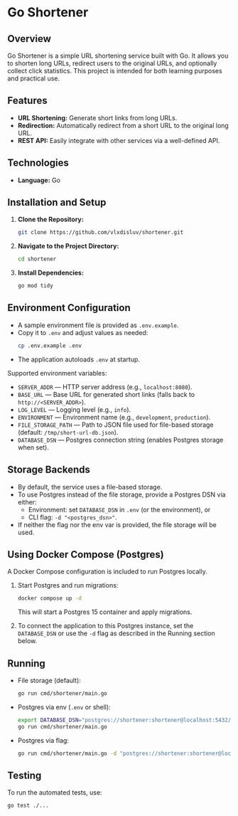 # Go Shortener

## Overview
Go Shortener is a simple URL shortening service built with Go. It allows you to shorten long URLs, redirect users to the original URLs, and optionally collect click statistics. This project is intended for both learning purposes and practical use.

## Features
- **URL Shortening:** Generate short links from long URLs.
- **Redirection:** Automatically redirect from a short URL to the original long URL.
- **REST API:** Easily integrate with other services via a well-defined API.

## Technologies
- **Language:** Go

## Installation and Setup
1. **Clone the Repository:**
   ```bash
   git clone https://github.com/vlxdisluv/shortener.git
   ```
2. **Navigate to the Project Directory:**
   ```bash
   cd shortener
   ```
3. **Install Dependencies:**
   ```bash
   go mod tidy
   ```

## Environment Configuration
- A sample environment file is provided as `.env.example`.
- Copy it to `.env` and adjust values as needed:
  ```bash
  cp .env.example .env
  ```
- The application autoloads `.env` at startup.

Supported environment variables:
- `SERVER_ADDR` — HTTP server address (e.g., `localhost:8080`).
- `BASE_URL` — Base URL for generated short links (falls back to `http://<SERVER_ADDR>`).
- `LOG_LEVEL` — Logging level (e.g., `info`).
- `ENVIRONMENT` — Environment name (e.g., `development`, `production`).
- `FILE_STORAGE_PATH` — Path to JSON file used for file-based storage (default: `/tmp/short-url-db.json`).
- `DATABASE_DSN` — Postgres connection string (enables Postgres storage when set).

## Storage Backends
- By default, the service uses a file-based storage.
- To use Postgres instead of the file storage, provide a Postgres DSN via either:
  - Environment: set `DATABASE_DSN` in `.env` (or the environment), or
  - CLI flag: `-d "<postgres_dsn>"`.
- If neither the flag nor the env var is provided, the file storage will be used.

## Using Docker Compose (Postgres)
A Docker Compose configuration is included to run Postgres locally.

1. Start Postgres and run migrations:
   ```bash
   docker compose up -d
   ```
   This will start a Postgres 15 container and apply migrations.

2. To connect the application to this Postgres instance, set the `DATABASE_DSN` or use the `-d` flag as described in the Running section below.

## Running
- File storage (default):
  ```bash
  go run cmd/shortener/main.go
  ```
- Postgres via env (`.env` or shell):
  ```bash
  export DATABASE_DSN="postgres://shortener:shortener@localhost:5432/postgres?sslmode=disable"
  go run cmd/shortener/main.go
  ```
- Postgres via flag:
  ```bash
  go run cmd/shortener/main.go -d "postgres://shortener:shortener@localhost:5432/postgres?sslmode=disable"
  ```

## Testing
To run the automated tests, use:
```bash
go test ./...
```